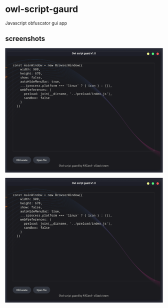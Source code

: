 # owl-script-gaurd

Javascript obfuscator gui app

## screenshots

![before](./screenshots/1.png)

![after](./screenshots/1.png)
